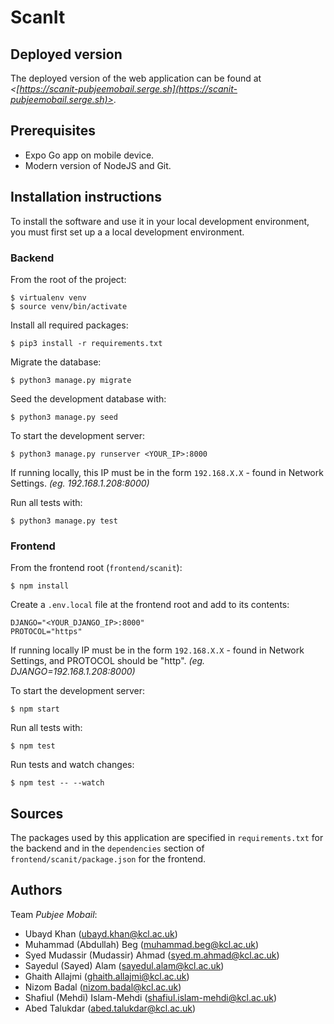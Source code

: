# ScanIt

## Deployed version
The deployed version of the web application can be found at *<[https://scanit-pubjeemobail.serge.sh](https://scanit-pubjeemobail.serge.sh)>*.

## Prerequisites
- Expo Go app on mobile device.
- Modern version of NodeJS and Git.

## Installation instructions
To install the software and use it in your local development environment, you must first set up a a local development environment.  

### Backend
From the root of the project:

```
$ virtualenv venv
$ source venv/bin/activate
```

Install all required packages:

```
$ pip3 install -r requirements.txt
```

Migrate the database:

```
$ python3 manage.py migrate
```

Seed the development database with:

```
$ python3 manage.py seed
```

To start the development server:

```
$ python3 manage.py runserver <YOUR_IP>:8000
```

If running locally, this IP must be in the form ```192.168.X.X``` - found in Network Settings.
*(eg. 192.168.1.208:8000)*

Run all tests with:
```
$ python3 manage.py test
```

### Frontend

From the frontend root (```frontend/scanit```):

```
$ npm install
```

Create a ```.env.local``` file at the frontend root and add to its contents:

```
DJANGO="<YOUR_DJANGO_IP>:8000"
PROTOCOL="https"
```

If running locally IP must be in the form ```192.168.X.X``` - found in Network Settings, and PROTOCOL should be "http".
*(eg. DJANGO=192.168.1.208:8000)*

To start the development server:

```
$ npm start
```

Run all tests with:
```
$ npm test
```

Run tests and watch changes:
```
$ npm test -- --watch
```

## Sources
The packages used by this application are specified in `requirements.txt` for the backend and in the `dependencies` section of `frontend/scanit/package.json` for the frontend.

## Authors
Team *Pubjee Mobail*:
- Ubayd Khan ([ubayd.khan@kcl.ac.uk](ubayd.khan@kcl.ac.uk))
- Muhammad (Abdullah) Beg ([muhammad.beg@kcl.ac.uk](muhammad.beg@kcl.ac.uk))
- Syed Mudassir (Mudassir) Ahmad ([syed.m.ahmad@kcl.ac.uk](syed.m.ahmad@kcl.ac.uk))
- Sayedul (Sayed) Alam ([sayedul.alam@kcl.ac.uk](sayedul.alam@kcl.ac.uk))
- Ghaith Allajmi ([ghaith.allajmi@kcl.ac.uk](ghaith.allajmi@kcl.ac.uk))
- Nizom Badal ([nizom.badal@kcl.ac.uk](nizom.badal@kcl.ac.uk))
- Shafiul (Mehdi) Islam-Mehdi ([shafiul.islam-mehdi@kcl.ac.uk](shafiul.islam-mehdi@kcl.ac.uk))
- Abed Talukdar ([abed.talukdar@kcl.ac.uk](abed.talukdar@kcl.ac.uk))